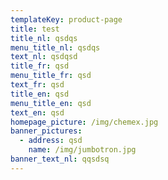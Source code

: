 ```yaml
---
templateKey: product-page
title: test
title_nl: qsdqs
menu_title_nl: qsdqs
text_nl: qsdqsd
title_fr: qsd
menu_title_fr: qsd
text_fr: qsd
title_en: qsd
menu_title_en: qsd
text_en: qsd
homepage_picture: /img/chemex.jpg
banner_pictures:
  - address: qsd
    name: /img/jumbotron.jpg
banner_text_nl: qqsdsq
---
```


